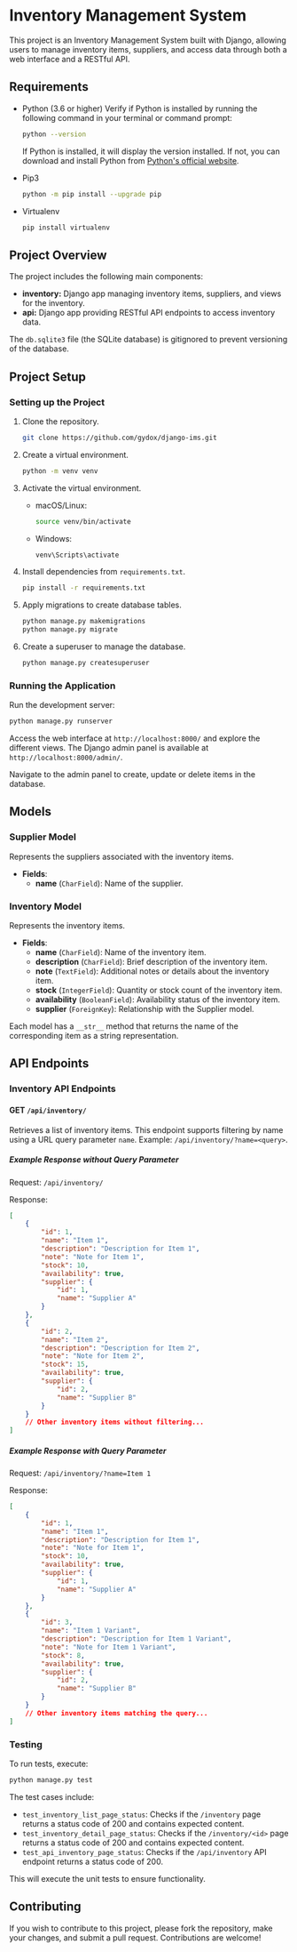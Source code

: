 # Inventory Management System

This project is an Inventory Management System built with Django, allowing users to manage inventory items, suppliers, and access data through both a web interface and a RESTful API.

## Requirements

- Python (3.6 or higher)
  Verify if Python is installed by running the following command in your terminal or command prompt:
  ```bash
  python --version
  ```
  If Python is installed, it will display the version installed. If not, you can download and install Python from [Python's official website](https://www.python.org/downloads/).

- Pip3
  ```bash
  python -m pip install --upgrade pip
  ```
- Virtualenv
  ```bash
  pip install virtualenv
  ```

## Project Overview

The project includes the following main components:

- **inventory:** Django app managing inventory items, suppliers, and views for the inventory.
- **api:** Django app providing RESTful API endpoints to access inventory data.

The `db.sqlite3` file (the SQLite database) is gitignored to prevent versioning of the database.

## Project Setup

### Setting up the Project

1. Clone the repository.
   ```bash
   git clone https://github.com/gydox/django-ims.git
   ```

2. Create a virtual environment.
   ```bash
   python -m venv venv
   ```

3. Activate the virtual environment.
   - macOS/Linux:
     ```bash
     source venv/bin/activate
     ```
   - Windows:
     ```bash
     venv\Scripts\activate
     ```

4. Install dependencies from `requirements.txt`.
   ```bash
   pip install -r requirements.txt
   ```

5. Apply migrations to create database tables.
   ```bash
   python manage.py makemigrations
   python manage.py migrate
   ```

6. Create a superuser to manage the database.
   ```bash
   python manage.py createsuperuser
   ```

### Running the Application

Run the development server:
   ```bash
   python manage.py runserver
   ```

Access the web interface at `http://localhost:8000/` and explore the different views. The Django admin panel is available at `http://localhost:8000/admin/`.

Navigate to the admin panel to create, update or delete items in the database.

## Models

### Supplier Model

Represents the suppliers associated with the inventory items.

- **Fields**:
  - **name** (`CharField`): Name of the supplier.

### Inventory Model

Represents the inventory items.

- **Fields**:
  - **name** (`CharField`): Name of the inventory item.
  - **description** (`CharField`): Brief description of the inventory item.
  - **note** (`TextField`): Additional notes or details about the inventory item.
  - **stock** (`IntegerField`): Quantity or stock count of the inventory item.
  - **availability** (`BooleanField`): Availability status of the inventory item.
  - **supplier** (`ForeignKey`): Relationship with the Supplier model.

Each model has a `__str__` method that returns the name of the corresponding item as a string representation.


## API Endpoints

### Inventory API Endpoints

#### GET `/api/inventory/`

Retrieves a list of inventory items. This endpoint supports filtering by name using a URL query parameter `name`. Example: `/api/inventory/?name=<query>`.

##### Example Response without Query Parameter

Request: `/api/inventory/`

Response:
```json
[
    {
        "id": 1,
        "name": "Item 1",
        "description": "Description for Item 1",
        "note": "Note for Item 1",
        "stock": 10,
        "availability": true,
        "supplier": {
            "id": 1,
            "name": "Supplier A"
        }
    },
    {
        "id": 2,
        "name": "Item 2",
        "description": "Description for Item 2",
        "note": "Note for Item 2",
        "stock": 15,
        "availability": true,
        "supplier": {
            "id": 2,
            "name": "Supplier B"
        }
    }
    // Other inventory items without filtering...
]
```


##### Example Response with Query Parameter

Request: `/api/inventory/?name=Item 1`

Response:
```json
[
    {
        "id": 1,
        "name": "Item 1",
        "description": "Description for Item 1",
        "note": "Note for Item 1",
        "stock": 10,
        "availability": true,
        "supplier": {
            "id": 1,
            "name": "Supplier A"
        }
    },
    {
        "id": 3,
        "name": "Item 1 Variant",
        "description": "Description for Item 1 Variant",
        "note": "Note for Item 1 Variant",
        "stock": 8,
        "availability": true,
        "supplier": {
            "id": 2,
            "name": "Supplier B"
        }
    }
    // Other inventory items matching the query...
]
```

### Testing

To run tests, execute:
   ```bash
   python manage.py test
   ```

The test cases include:

- `test_inventory_list_page_status`: Checks if the `/inventory` page returns a status code of 200 and contains expected content.
- `test_inventory_detail_page_status`: Checks if the `/inventory/<id>` page returns a status code of 200 and contains expected content.
- `test_api_inventory_page_status`: Checks if the `/api/inventory` API endpoint returns a status code of 200.

This will execute the unit tests to ensure functionality.

## Contributing

If you wish to contribute to this project, please fork the repository, make your changes, and submit a pull request. Contributions are welcome!

